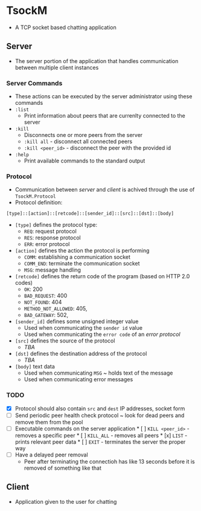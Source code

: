 # TsockM

* A TCP socket based chatting application

## Server

* The server portion of the application that handles communication between multiple client instances

### Server Commands
* These actions can be executed by the server administrator using these commands
* `:list`
    * Print information about peers that are currenlty connected to the server
* `:kill`
    * Disconnects one or more peers from the server
    * `:kill all` - disconnect all connected peers
    * `:kill <peer_id>` - disconnect the peer with the provided id
* `:help`
    * Print available commands to the standard output

### Protocol

* Communication between *server* and *client* is achived through the use of `TsockM.Protocol` 
* Protocol definition:
```
[type]::[action]::[retcode]::[sender_id]::[src]::[dst]::[body]
```
* `[type]` defines the protocol type:
    * `REQ`: request protocol
    * `RES`: response protocol
    * `ERR`: error protocol
* `[action]` defines the action the protocol is performing
    * `COMM`: establishing a communication socket
    * `COMM_END`: terminate the communication socket
    * `MSG`: message handling 
* `[retcode]` defines the return code of the program (based on HTTP 2.0 codes)
    * `OK`: 200
    * `BAD_REQUEST`: 400
    * `NOT_FOUND`: 404
    * `METHOD_NOT_ALLOWED`: 405,
    * `BAD_GATEWAY`: 502,
* `[sender_id]` defines some unsigned integer value
    * Used when communicating the `sender id` value
    * Used when communicating the `error code` of an *error protocol*
* `[src]` defines the source of the protocol
    * *TBA*
* `[dst]` defines the destination address of the protocol
    * *TBA*
* `[body]` text data
    * Used when communicating `MSG` ~ holds text of the message
    * Used when communicating error messages

### TODO

* [x] Protocol should also contain `src` and `dest` IP addresses, socket form
* [ ] Send periodic peer health check protocol ~ look for dead peers and remove them from the pool
* [ ] Executable commands on the server application
        * [ ] `KILL <peer_id>` - removes a specific peer
        * [ ] `KILL_ALL`       - removes all peers
        * [x] `LIST`           - prints relevant peer data
        * [ ] `EXIT`           - terminates the server the proper way
* [ ] Have a delayed peer removal 
    * Peer after terminating the connectioh has like 13 seconds before it is removed of something like that

## Client

* Application given to the user for chatting
